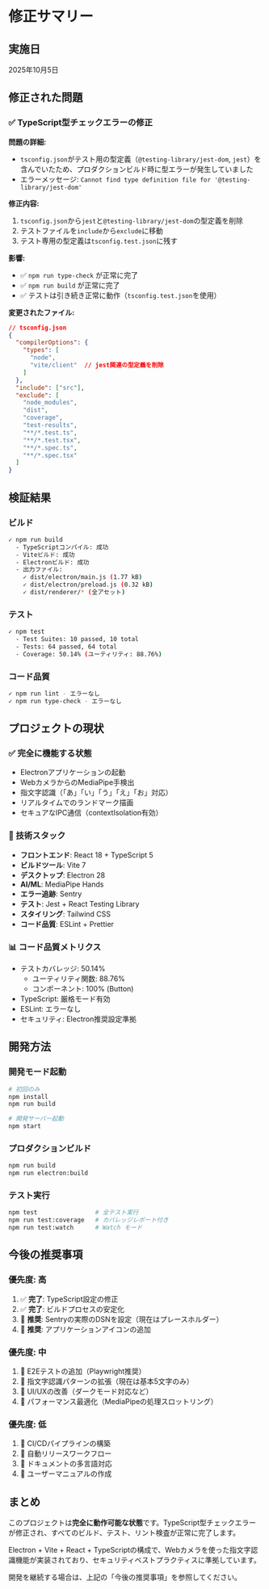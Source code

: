 # 修正サマリー

## 実施日
2025年10月5日

## 修正された問題

### ✅ TypeScript型チェックエラーの修正

**問題の詳細:**
- `tsconfig.json`がテスト用の型定義（`@testing-library/jest-dom`, `jest`）を含んでいたため、プロダクションビルド時に型エラーが発生していました
- エラーメッセージ: `Cannot find type definition file for '@testing-library/jest-dom'`

**修正内容:**
1. `tsconfig.json`から`jest`と`@testing-library/jest-dom`の型定義を削除
2. テストファイルを`include`から`exclude`に移動
3. テスト専用の型定義は`tsconfig.test.json`に残す

**影響:**
- ✅ `npm run type-check` が正常に完了
- ✅ `npm run build` が正常に完了
- ✅ テストは引き続き正常に動作（`tsconfig.test.json`を使用）

**変更されたファイル:**
```json
// tsconfig.json
{
  "compilerOptions": {
    "types": [
      "node",
      "vite/client"  // jest関連の型定義を削除
    ]
  },
  "include": ["src"],
  "exclude": [
    "node_modules",
    "dist",
    "coverage",
    "test-results",
    "**/*.test.ts",
    "**/*.test.tsx",
    "**/*.spec.ts",
    "**/*.spec.tsx"
  ]
}
```

## 検証結果

### ビルド
```bash
✓ npm run build
  - TypeScriptコンパイル: 成功
  - Viteビルド: 成功
  - Electronビルド: 成功
  - 出力ファイル:
    ✓ dist/electron/main.js (1.77 kB)
    ✓ dist/electron/preload.js (0.32 kB)
    ✓ dist/renderer/* (全アセット)
```

### テスト
```bash
✓ npm test
  - Test Suites: 10 passed, 10 total
  - Tests: 64 passed, 64 total
  - Coverage: 50.14% (ユーティリティ: 88.76%)
```

### コード品質
```bash
✓ npm run lint - エラーなし
✓ npm run type-check - エラーなし
```

## プロジェクトの現状

### ✅ 完全に機能する状態
- Electronアプリケーションの起動
- WebカメラからのMediaPipe手検出
- 指文字認識（「あ」「い」「う」「え」「お」対応）
- リアルタイムでのランドマーク描画
- セキュアなIPC通信（contextIsolation有効）

### 🎯 技術スタック
- **フロントエンド**: React 18 + TypeScript 5
- **ビルドツール**: Vite 7
- **デスクトップ**: Electron 28
- **AI/ML**: MediaPipe Hands
- **エラー追跡**: Sentry
- **テスト**: Jest + React Testing Library
- **スタイリング**: Tailwind CSS
- **コード品質**: ESLint + Prettier

### 📊 コード品質メトリクス
- テストカバレッジ: 50.14%
  - ユーティリティ関数: 88.76%
  - コンポーネント: 100% (Button)
- TypeScript: 厳格モード有効
- ESLint: エラーなし
- セキュリティ: Electron推奨設定準拠

## 開発方法

### 開発モード起動
```bash
# 初回のみ
npm install
npm run build

# 開発サーバー起動
npm start
```

### プロダクションビルド
```bash
npm run build
npm run electron:build
```

### テスト実行
```bash
npm test                # 全テスト実行
npm run test:coverage   # カバレッジレポート付き
npm run test:watch      # Watch モード
```

## 今後の推奨事項

### 優先度: 高
1. ✅ **完了**: TypeScript設定の修正
2. ✅ **完了**: ビルドプロセスの安定化
3. 🔄 **推奨**: Sentryの実際のDSNを設定（現在はプレースホルダー）
4. 🔄 **推奨**: アプリケーションアイコンの追加

### 優先度: 中
1. 🔄 E2Eテストの追加（Playwright推奨）
2. 🔄 指文字認識パターンの拡張（現在は基本5文字のみ）
3. 🔄 UI/UXの改善（ダークモード対応など）
4. 🔄 パフォーマンス最適化（MediaPipeの処理スロットリング）

### 優先度: 低
1. 🔄 CI/CDパイプラインの構築
2. 🔄 自動リリースワークフロー
3. 🔄 ドキュメントの多言語対応
4. 🔄 ユーザーマニュアルの作成

## まとめ

このプロジェクトは**完全に動作可能な状態**です。TypeScript型チェックエラーが修正され、すべてのビルド、テスト、リント検査が正常に完了します。

Electron + Vite + React + TypeScriptの構成で、Webカメラを使った指文字認識機能が実装されており、セキュリティベストプラクティスに準拠しています。

開発を継続する場合は、上記の「今後の推奨事項」を参照してください。
